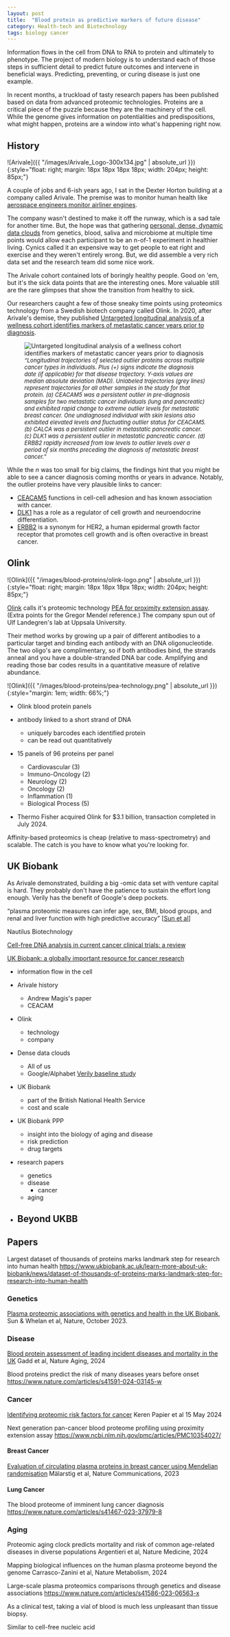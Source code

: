 ```yaml
---
layout: post
title:  "Blood protein as predictive markers of future disease"
category: Health-tech and Biotechnology
tags: biology cancer
---
```


Information flows in the cell from DNA to RNA to protein and ultimately to phenotype. The project of modern biology is to understand each of those steps in sufficient detail to predict future outcomes and intervene in beneficial ways. Predicting, preventing, or curing disease is just one example.

In recent months, a truckload of tasty research papers has been published based on data from advanced proteomic technologies. Proteins are a critical piece of the puzzle because they are the machinery of the cell. While the genome gives information on potentialities and predispositions, what might happen, proteins are a window into what's happening right now.

## History

![Arivale]({{ "/images/Arivale_Logo-300x134.jpg" | absolute_url }})
{:style="float: right; margin: 18px 18px 18px 18px; width: 204px; height: 85px;"}

A couple of jobs and 6-ish years ago, I sat in the Dexter Horton building at a company called Arivale. The premise was to monitor human health like [aerospace engineers monitor airliner engines][7]. 

The company wasn't destined to make it off the runway, which is a sad tale for another time. But, the hope was that gathering [personal, dense, dynamic data clouds][9] from genetics, blood, saliva and microbiome at multiple time points would allow each participant to be an n-of-1 experiment in healthier living. Cynics called it an expensive way to get people to eat right and exercise and they weren't entirely wrong. But, we did assemble a very rich data set and the research team did some nice work.

The Arivale cohort contained lots of boringly healthy people. Good on 'em, but it's the sick data points that are the interesting ones. More valuable still are the rare glimpses that show the transition from healthy to sick.

Our researchers caught a few of those sneaky time points using proteomics technology from a Swedish biotech company called Olink. In 2020, after Arivale's demise, they published [Untargeted longitudinal analysis of a wellness cohort identifies markers of metastatic cancer years prior to diagnosis][2].

<figure>
    <img
      src="/images/blood-proteins/magis-ceacam-fig-1.webp"
      alt="Untargeted longitudinal analysis of a wellness cohort identifies markers of metastatic cancer years prior to diagnosis"
      >
    <figcaption style="font-size: small; font-style: italic;">“Longitudinal trajectories of selected outlier proteins across multiple cancer types in individuals. Plus (+) signs indicate the diagnosis date (if applicable) for that disease trajectory. Y-axis values are median absolute deviation (MAD). Unlabeled trajectories (grey lines) represent trajectories for all other samples in the study for that protein. (a) CEACAM5 was a persistent outlier in pre-diagnosis samples for two metastatic cancer individuals (lung and pancreatic) and exhibited rapid change to extreme outlier levels for metastatic breast cancer. One undiagnosed individual with skin lesions also exhibited elevated levels and fluctuating outlier status for CEACAM5. (b) CALCA was a persistent outlier in metastatic pancreatic cancer. (c) DLK1 was a persistent outlier in metastatic pancreatic cancer. (d) ERBB2 rapidly increased from low levels to outlier levels over a period of six months preceding the diagnosis of metastatic breast cancer.”
    </figcaption>
</figure>

While the _n_ was too small for big claims, the findings hint that you might be able to see a cancer diagnosis coming months or years in advance. Notably, the outlier proteins have very plausible links to cancer:

- [CEACAM5][8] functions in cell-cell adhesion and has known association with cancer.
- [DLK1][14] has a role as a regulator of cell growth and neuroendocrine differentiation.
- [ERBB2][15] is a synonym for HER2, a human epidermal growth factor receptor that promotes cell growth and is often overactive in breast cancer.


## Olink

![Olink]({{ "/images/blood-proteins/olink-logo.png" | absolute_url }})
{:style="float: right; margin: 18px 18px 18px 18px; width: 204px; height: 85px;"}

[Olink][16] calls it's proteomic technology [PEA for proximity extension assay][4]. (Extra points for the Gregor Mendel reference.) The company spun out of Ulf Landegren's lab at Uppsala University.

Their method works by growing up a pair of different antibodies to a particular target and binding each antibody with an DNA oligonucleotide. The two oligo's are complimentary, so if both antibodies bind, the strands anneal and you have a double-stranded DNA bar code. Amplifying and reading those bar codes results in a quantitative measure of relative abundance.

![Olink]({{ "/images/blood-proteins/pea-technology.png" | absolute_url }})
{:style="margin: 1em; width: 66%;"}



- Olink blood protein panels
- antibody linked to a short strand of DNA
    - uniquely barcodes each identified protein
    - can be read out quantitatively
- 15 panels of 96 proteins per panel
    - Cardiovascular (3)
    - Immuno-Oncology (2)
    - Neurology (2)
    - Oncology (2)
    - Inflammation (1)
    - Biological Process (5)

- Thermo Fisher acquired Olink for $3.1 billion, transaction completed in July 2024.


Affinity-based proteomics is cheap (relative to mass-spectrometry) and scalable. The catch is you have to know what you're looking for.


## UK Biobank

As Arivale demonstrated, building a big -omic data set with venture capital is hard. They probably don't have the patience to sustain the effort long enough. Verily has the benefit of Google's deep pockets.



“plasma proteomic measures can infer age, sex, BMI, blood groups, and renal and liver function with high predictive accuracy” [[Sun et al][10]]










Nautilus Biotechnology







[Cell-free DNA analysis in current cancer clinical trials: a review][903]

[UK Biobank: a globally important resource for cancer research][301]







- information flow in the cell
- Arivale history
  - Andrew Magis's paper
  - CEACAM

- Olink
  - technology
  - company

- Dense data clouds
  - All of us
  - Google/Alphabet [Verily baseline study][401]

- UK Biobank
  - part of the British National Health Service
  - cost and scale

- UK Biobank PPP
  - insight into the biology of aging and disease
  - risk prediction
  - drug targets

- research papers
  - genetics
  - disease
    - cancer
  - aging

- Beyond UKBB
  - 

## Papers


Largest dataset of thousands of proteins marks landmark step for research into human health
https://www.ukbiobank.ac.uk/learn-more-about-uk-biobank/news/dataset-of-thousands-of-proteins-marks-landmark-step-for-research-into-human-health


### Genetics

[Plasma proteomic associations with genetics and health in the UK Biobank][10], Sun & Whelan et al, Nature, October 2023. 

### Disease

[Blood protein assessment of leading incident diseases and mortality in the UK][11] Gadd et al, Nature Aging, 2024

Blood proteins predict the risk of many diseases years before onset
https://www.nature.com/articles/s41591-024-03145-w

### Cancer

[Identifying proteomic risk factors for cancer][1]
Keren Papier et al 15 May 2024

Next generation pan-cancer blood proteome profiling using proximity extension assay
https://www.ncbi.nlm.nih.gov/pmc/articles/PMC10354027/



#### Breast Cancer

[Evaluation of circulating plasma proteins in breast cancer using Mendelian randomisation][12] Mälarstig et al, Nature Communications, 2023

#### Lung Cancer

The blood proteome of imminent lung cancer diagnosis
https://www.nature.com/articles/s41467-023-37979-8


### Aging


Proteomic aging clock predicts mortality and risk of common age-related diseases in diverse populations
Argentieri et al, Nature Medicine, 2024




Mapping biological influences on the human plasma proteome beyond the genome
Carrasco-Zanini et al, Nature Metabolism, 2024


Large-scale plasma proteomics comparisons through genetics and disease associations
https://www.nature.com/articles/s41586-023-06563-x


As a clinical test, taking a vial of blood is much less unpleasant than tissue biopsy.

Similar to cell-free nucleic acid




[1]: https://www.nature.com/articles/s41467-024-48017-6
[2]: https://www.nature.com/articles/s41598-020-73451-z
[3]: https://www.biorxiv.org/content/10.1101/2022.05.02.490328v3
[4]: https://olink.com/our-platform/our-pea-technology/
[5]: https://olink.com/technology/pea-technology-video
[6]: https://olink.com/
[7]: https://jamanetwork.com/journals/jama/article-abstract/2715165
[8]: https://www.uniprot.org/uniprotkb/P06731/entry
[9]: https://www.ncbi.nlm.nih.gov/pmc/articles/PMC5568837/
[10]: https://www.nature.com/articles/s41586-023-06592-6
[11]: https://www.nature.com/articles/s43587-024-00655-7
[12]: https://www.nature.com/articles/s41467-023-43485-8
[13]: https://www.nature.com/articles/s42255-024-01133-5
[14]: https://www.genecards.org/cgi-bin/carddisp.pl?gene=DLK1
[15]: https://www.uniprot.org/uniprotkb/P04626/entry
[16]: https://olink.com/


[201]: https://www.khanacademy.org/science/ap-biology/gene-expression-and-regulation/translation/a/intro-to-gene-expression-central-dogma
[202]: https://www.msdmanuals.com/home/fundamentals/genetics/genes-and-chromosomes

[301]: https://www.nature.com/articles/s41416-022-02053-5

[401]: https://www.projectbaseline.com/
[402]: https://allofus.nih.gov/

[501]: https://www.ukbiobank.ac.uk/learn-more-about-uk-biobank/news/uk-biobank-launches-one-of-the-largest-scientific-studies
[502]: https://www.ukbiobank.ac.uk/learn-more-about-uk-biobank/news/dataset-of-thousands-of-proteins-marks-landmark-step-for-research-into-human-health


[901]: https://www.resolutionbio.com/
[902]: https://grail.com/
[903]: https://www.nature.com/articles/s41416-021-01696-0
